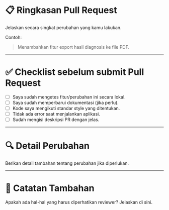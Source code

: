 # 📋 Ringkasan Pull Request

Jelaskan secara singkat perubahan yang kamu lakukan.

Contoh:
> Menambahkan fitur export hasil diagnosis ke file PDF.

---

# ✅ Checklist sebelum submit Pull Request

- [ ] Saya sudah mengetes fitur/perubahan ini secara lokal.
- [ ] Saya sudah memperbarui dokumentasi (jika perlu).
- [ ] Kode saya mengikuti standar style yang ditentukan.
- [ ] Tidak ada error saat menjalankan aplikasi.
- [ ] Sudah mengisi deskripsi PR dengan jelas.

---

# 🔍 Detail Perubahan

Berikan detail tambahan tentang perubahan jika diperlukan.

---

# 📢 Catatan Tambahan

Apakah ada hal-hal yang harus diperhatikan reviewer? Jelaskan di sini.
